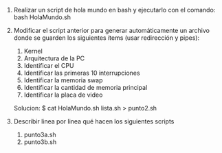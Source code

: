 1. Realizar un script de hola mundo en bash y ejecutarlo con el comando: 
	bash HolaMundo.sh

2. Modificar el script anterior para generar automáticamente un archivo donde se guarden los siguientes ítems (usar redirección y pipes):
	1. Kernel 
	2. Arquitectura de la PC 
	3. Identificar el CPU 
	4. Identificar las primeras  10 interrupciones 
	5. Identificar la memoria swap 
	6. Identificar la cantidad de memoria principal 
	7. Identificar la placa de video 

	Solucion: $ cat HolaMundo.sh lista.sh > punto2.sh

3. Describir linea por linea qué hacen los siguientes scripts
	1. punto3a.sh
	2. punto3b.sh